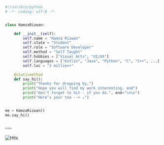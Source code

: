 ```python
#!/usr/bin/python
# -*- coding: utf-8 -*-


class HamzaRizwan:

    def __init__(self):
        self.name = "Hamza Rizwan"
        self.state = "Student"
        self.role = "Software Developer"
        self.method = "Self Taught"
        self.hobbies = ["Visual Arts", "UI/UX"]
        self.languages = ["Kotlin", "Java", "Python", "C", "C++", ...]
        self.loc = "2 million+"

    @staticmethod
    def say_hi():
        print("Thanks for dropping by,")
        print("Hope you will find my work interesting, and")
        print("don't forget to hit ☆ if you do.", end="\n\n")
        print("Here's your tea --> ☕")


me = HamzaRizwan()
me.say_hi()


>>>
```


![Hits](https://hits.seeyoufarm.com/api/count/incr/badge.svg?url=https%3A%2F%2Fgithub.com%2FHamza417%2FHamza417&count_bg=%23373C3B&title_bg=%23555555&icon=&icon_color=%23E7E7E7&title=Visitors&edge_flat=false)
